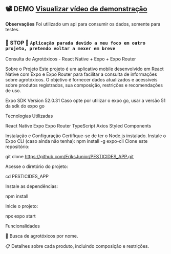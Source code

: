 ##  📽️ DEMO [Visualizar vídeo de demonstração](https://github.dev/EriksJunior/app_contra_track)

**Observações**
Foi utilizado um api para consumir os dados, somente para testes.

### **🛑 STOP 🛑** **`Aplicação parada devido a meu foco em outro projeto, pretendo voltar a mexer em breve`**
Consulta de Agrotóxicos - React Native + Expo + Expo Router

Sobre o Projeto
Este projeto é um aplicativo mobile desenvolvido em React Native com Expo e Expo Router para facilitar a consulta de informações sobre agrotóxicos. O objetivo é fornecer dados atualizados e acessíveis sobre produtos registrados, sua composição, restrições e recomendações de uso.

Expo SDK Version 52.0.31
Caso opte por utilizar o expo go, usar a versão 51 da sdk do expo go

Tecnologias Utilizadas

React Native
Expo
Expo Router
TypeScript
Axios
Styled Components

Instalação e Configuração
Certifique-se de ter o Node.js instalado.
Instale o Expo CLI (caso ainda não tenha):
npm install -g expo-cli
Clone este repositório:

git clone https://github.com/EriksJunior/PESTICIDES_APP.git

Acesse o diretório do projeto:

cd PESTICIDES_APP

Instale as dependências:

npm install

Inicie o projeto:

npx expo start

Funcionalidades

📌 Busca de agrotóxicos por nome.

📋 Detalhes sobre cada produto, incluindo composição e restrições.
